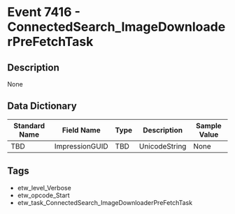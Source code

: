 # Event 7416 - ConnectedSearch_ImageDownloaderPreFetchTask

## Description
None

## Data Dictionary
|Standard Name|Field Name|Type|Description|Sample Value|
|---|---|---|---|---|
|TBD|ImpressionGUID|TBD|UnicodeString|None|None|

## Tags
* etw_level_Verbose
* etw_opcode_Start
* etw_task_ConnectedSearch_ImageDownloaderPreFetchTask